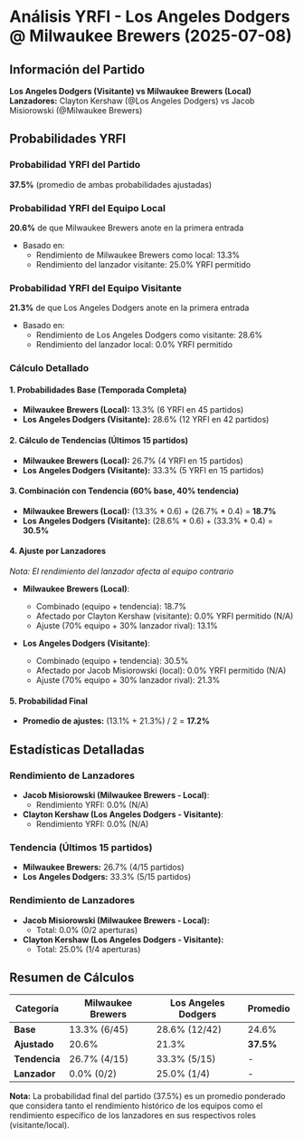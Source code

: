 # Análisis YRFI - Los Angeles Dodgers @ Milwaukee Brewers (2025-07-08)

## Información del Partido
**Los Angeles Dodgers (Visitante) vs Milwaukee Brewers (Local)**  
**Lanzadores:** Clayton Kershaw (@Los Angeles Dodgers) vs Jacob Misiorowski (@Milwaukee Brewers)

## Probabilidades YRFI

### Probabilidad YRFI del Partido
**37.5%** (promedio de ambas probabilidades ajustadas)

### Probabilidad YRFI del Equipo Local
**20.6%** de que Milwaukee Brewers anote en la primera entrada
- Basado en:
  - Rendimiento de Milwaukee Brewers como local: 13.3%
  - Rendimiento del lanzador visitante: 25.0% YRFI permitido

### Probabilidad YRFI del Equipo Visitante
**21.3%** de que Los Angeles Dodgers anote en la primera entrada
- Basado en:
  - Rendimiento de Los Angeles Dodgers como visitante: 28.6%
  - Rendimiento del lanzador local: 0.0% YRFI permitido

### Cálculo Detallado

#### 1. Probabilidades Base (Temporada Completa)
- **Milwaukee Brewers (Local):** 13.3% (6 YRFI en 45 partidos)
- **Los Angeles Dodgers (Visitante):** 28.6% (12 YRFI en 42 partidos)

#### 2. Cálculo de Tendencias (Últimos 15 partidos)
- **Milwaukee Brewers (Local):** 26.7% (4 YRFI en 15 partidos)
- **Los Angeles Dodgers (Visitante):** 33.3% (5 YRFI en 15 partidos)

#### 3. Combinación con Tendencia (60% base, 40% tendencia)
- **Milwaukee Brewers (Local):** (13.3% * 0.6) + (26.7% * 0.4) = **18.7%**
- **Los Angeles Dodgers (Visitante):** (28.6% * 0.6) + (33.3% * 0.4) = **30.5%**

#### 4. Ajuste por Lanzadores
*Nota: El rendimiento del lanzador afecta al equipo contrario*

- **Milwaukee Brewers (Local)**:
  - Combinado (equipo + tendencia): 18.7%
  - Afectado por Clayton Kershaw (visitante): 0.0% YRFI permitido (N/A)
  - Ajuste (70% equipo + 30% lanzador rival): 13.1%

- **Los Angeles Dodgers (Visitante)**:
  - Combinado (equipo + tendencia): 30.5%
  - Afectado por Jacob Misiorowski (local): 0.0% YRFI permitido (N/A)
  - Ajuste (70% equipo + 30% lanzador rival): 21.3%

#### 5. Probabilidad Final
- **Promedio de ajustes:** (13.1% + 21.3%) / 2 = **17.2%**

## Estadísticas Detalladas


### Rendimiento de Lanzadores
- **Jacob Misiorowski (Milwaukee Brewers - Local)**:
  - Rendimiento YRFI: 0.0% (N/A)
- **Clayton Kershaw (Los Angeles Dodgers - Visitante)**:
  - Rendimiento YRFI: 0.0% (N/A)
### Tendencia (Últimos 15 partidos)
- **Milwaukee Brewers:** 26.7% (4/15 partidos)
- **Los Angeles Dodgers:** 33.3% (5/15 partidos)

### Rendimiento de Lanzadores
- **Jacob Misiorowski (Milwaukee Brewers - Local):**
  - Total: 0.0% (0/2 aperturas)
- **Clayton Kershaw (Los Angeles Dodgers - Visitante):**
  - Total: 25.0% (1/4 aperturas)

## Resumen de Cálculos
| Categoría | Milwaukee Brewers    | Los Angeles Dodgers  | Promedio |
|-----------|----------------------|----------------------|----------|
| **Base** | 13.3% (6/45) | 28.6% (12/42) | 24.6% |
| **Ajustado** | 20.6% | 21.3% | **37.5%** |
| **Tendencia** | 26.7% (4/15) | 33.3% (5/15) | - |
| **Lanzador** | 0.0% (0/2) | 25.0% (1/4) | - |

**Nota:** La probabilidad final del partido (37.5%) es un promedio ponderado que considera tanto el rendimiento histórico de los equipos como el rendimiento específico de los lanzadores en sus respectivos roles (visitante/local).